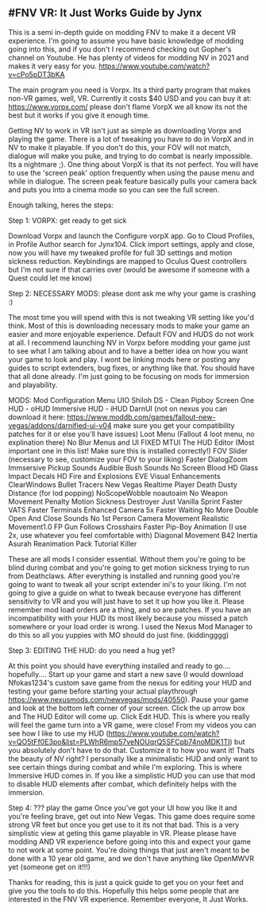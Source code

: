 #FNV VR: It Just Works Guide by Jynx
----------------------------------------------------------------------
This is a semi in-depth guide on modding FNV to make it a decent VR experience. I'm going to assume you have basic knowledge of modding going
into this, and if you don't I recommend checking out Gopher's channel on Youtube. He has plenty of videos for modding NV in 2021 and makes it
very easy for you.
https://www.youtube.com/watch?v=cPo5pDT3bKA

The main program you need is Vorpx. Its a third party program that makes non-VR games, well, VR. Currently it costs $40 USD and you can buy it
at: https://www.vorpx.com/ please don't flame VorpX we all know its not the best but it works if you give it enough time.

Getting NV to work in VR isn't just as simple as downloading Vorpx and playing the game. There is a lot of tweaking you have to do in
VorpX and in NV to make it playable. If you don't do this, your FOV will not match, dialogue will make you puke, and trying to do combat is 
nearly impossible. Its a nightmare ;). One thing about VorpX is that its not perfect. You will have to use the 'screen peak' option frequently 
when using the pause menu and while in dialogue. The screen peak feature basically pulls your camera back and puts you into a cinema mode 
so you can see the full screen.

Enough talking, heres the steps:

Step 1: VORPX: get ready to get sick

Download Vorpx and launch the Configure vorpX app. Go to Cloud Profiles, in Profile Author search for Jynx104. Click import settings,
apply and close, now you will have my tweaked profile for full 3D settings and motion sickness reduction. Keybindings are mapped to Oculus Quest controllers
but I'm not sure if that carries over (would be awesome if someone with a Quest could let me know)

Step 2: NECESSARY MODS: please dont ask me why your game is crashing :)

The most time you will spend with this is not tweaking VR setting like you'd think. Most of this is downloading necessary mods to make your game
an easier and more enjoyable experience. Default FOV and HUDS do not work at all. I recommend launching NV in Vorpx before modding your game
just to see what I am talking about and to have a better idea on how you want your game to look and play. I wont be linking mods here or posting any guides
to script extenders, bug fixes, or anything like that. You should have that all done already. I'm just going to be focusing on mods for immersion
and playability.

MODS:
Mod Configuration Menu
UIO
Shiloh DS - Clean Pipboy Screen
One HUD - oHUD
Immersive HUD - iHUD
DarnUI (not on nexus you can download it here: https://www.moddb.com/games/fallout-new-vegas/addons/darnified-ui-v04 make sure you get your 
compatibility patches for it or else you'll have issues)
Loot Menu (Fallout 4 loot menu, no explination there)
No Blur Menus and UI FIXED
MTUI
The HUD Editor (Most important one in this list! Make sure this is installed correctly!)
FOV Slider (necessary to see, customize your FOV to your liking)
Faster DialogZoom
Immsersive Pickup Sounds
Audible Bush Sounds
No Screen Blood
HD Glass Impact Decals 
HD Fire and Explosions
EVE Visual Enhancements
ClearWindows
Bullet Tracers New Vegas
Realtime Player Death
Dusty Distance (for lod popping)
NoScopeWobble
noautoaim
No Weapon Movement Penalty
Motion Sickness Destroyer
Just Vanilla Sprint
Faster VATS
Faster Terminals
Enhanced Camera
5x Faster Waiting
No More Double Open And Close Sounds
No 1st Person Camera Movement
Realistic Movement1.0
FP Gun Follows Crosshairs
Faster Pip-Boy Animation (I use 2x, use whatever you feel comfortable with)
Diagonal Movement
B42 Inertia
Asurah Reanimation Pack
Tutorial Killer

These are all mods I consider essential. Without them you're going to be blind during combat and you're going to get motion sickness trying to run from Deathclaws.
After everything is installed and running good you're going to want to tweak all your script extender ini's to your liking. I'm not going to give a guide on what 
to tweak because everyone has different sensitivity to VR and you will just have to set it up how you like it. 
Please remember mod load orders are a thing, and so are patches. If you have an incompatibility with your HUD its most likely because you missed a patch somewhere
or your load order is wrong. I used the Nexus Mod Manager to do this so all you yuppies with MO should do just fine. (kiddingggg)

Step 3: EDITING THE HUD: do you need a hug yet?

At this point you should have everything installed and ready to go.... hopefully....
Start up your game and start a new save (I would download Nfokas1234's custom save game from the nexus for editing your HUD and testing your game before starting
your actual playthrough https://www.nexusmods.com/newvegas/mods/40550). Pause your game and look at the bottom left corner of your screen. Click the up arrow box
and The HUD Editor will come up. Click Edit HUD. This is where you really will feel the game turn into a VR game, were close!
From my videos you can see how I like to use my HUD (https://www.youtube.com/watch?v=QO5tFf0E3po&list=PLWhR6mp57veNOUqrQ5SFCpb74noMDK1TI) but you absolutely don't
have to do that. Customize it to how you want it! Thats the beauty of NV right? I personally like a minimalistic HUD and only want to see certain things during
combat and while I'm exploring. This is where Immersive HUD comes in. If you like a simplistic HUD you can use that mod to disable HUD elements after combat,
which definitely helps with the immersion.

Step 4: ??? play the game
Once you've got your UI how you like it and you're feeling brave, get out into New Vegas. This game does require some strong VR feet but once you get use to it
its not that bad. 
This is a very simplistic view at geting this game playable in VR. Please please have modding AND VR experience before going into this and expect your game to not work
at some point. You're doing things that just aren't meant to be done with a 10 year old game, and we don't have anything like OpenMWVR yet (someone get on it!!!)


Thanks for reading, this is just a quick guide to get you on your feet and give you the tools to do this. Hopefully this helps some people that are interested
in the FNV VR experience. Remember everyone, It Just Works.




